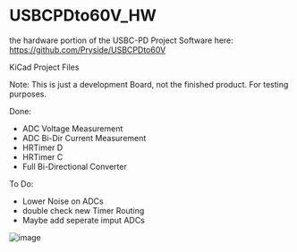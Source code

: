 # USBCPDto60V_HW
the hardware portion of the USBC-PD Project
Software here: https://github.com/Pryside/USBCPDto60V

KiCad Project Files

Note: This is just a development Board, not the finished product. For testing purposes.

Done:
- ADC Voltage Measurement
- ADC Bi-Dir Current Measurement
- HRTimer D
- HRTimer C
- Full Bi-Directional Converter

To Do:
- Lower Noise on ADCs
- double check new Timer Routing
- Maybe add seperate imput ADCs
  
![image](https://github.com/Pryside/USBCPDto60V_HW/assets/31861192/a42d6329-dcfc-4d50-ad50-5dc436f681a8)

